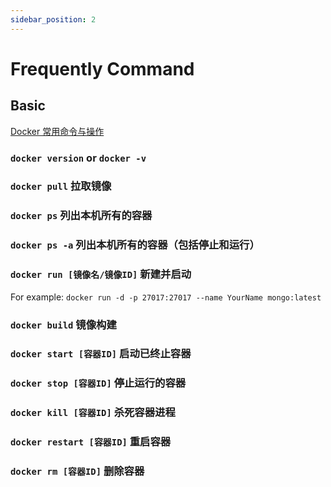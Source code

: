 ```yaml
---
sidebar_position: 2
---
```


# Frequently Command


## Basic
[Docker 常用命令与操作](https://www.jianshu.com/p/adaa34795e64)
### `docker version` or `docker -v`
### `docker pull` 拉取镜像
### `docker ps` 列出本机所有的容器
### `docker ps -a`  列出本机所有的容器（包括停止和运行）
### `docker run [镜像名/镜像ID]`  新建并启动
For example:
`docker run -d -p 27017:27017 --name YourName mongo:latest`
### `docker build` 镜像构建
### `docker start [容器ID]`  启动已终止容器
### `docker stop [容器ID]` 停止运行的容器
### `docker kill [容器ID]` 杀死容器进程
### `docker restart [容器ID]` 重启容器
### `docker rm [容器ID]` 删除容器


